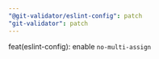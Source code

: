 ```yaml
---
"@git-validator/eslint-config": patch
"git-validator": patch
---
```


feat(eslint-config): enable `no-multi-assign`
